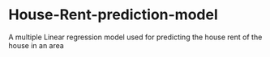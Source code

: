 # House-Rent-prediction-model
A multiple Linear regression model used for predicting the house rent of the house in an area
